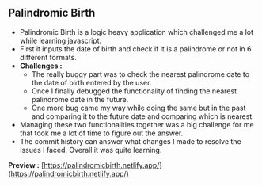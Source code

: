 ## Palindromic Birth
- Palindromic Birth is a logic heavy application which challenged me a lot while learning javascript.
- First it inputs the date of birth and check if it is a palindrome or not in 6 different formats.
- **Challenges :**
  - The really buggy part was to check the nearest palindrome date to the date of birth entered by the user.
  - Once I finally debugged the functionality of finding the nearest palindrome date in the future.
  - One more bug came my way while doing the same but in the past and comparing it to the future date and comparing which is nearest.
- Managing these two functionalities together was a big challenge for me that took me a lot of time to figure out the answer.
- The commit history can answer what changes I made to resolve the issues I faced. Overall it was quite learning.


**Preview :** [https://palindromicbirth.netlify.app/](https://palindromicbirth.netlify.app/)

